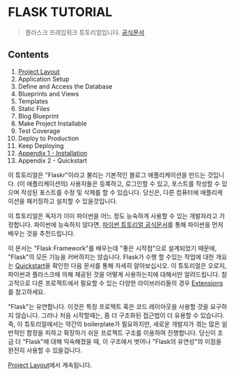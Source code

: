 FLASK TUTORIAL
=================

> 플라스크 프레임워크 튜토리얼입니다.
> [공식문서](https://flask.palletsprojects.com/en/1.1.x/tutorial/)


Contents
---------

1. [Project Layout](./docs/ch01.md)
2. Application Setup
3. Define and Access the Database
4. Blueprints and Views
5. Templates
6. Static Files
7. Blog Blueprint
8. Make Project Installable
9. Test Coverage
10. Deploy to Production
11. Keep Deploying
12. [Appendix 1 - Installation](./docs/ch12.md)
13. Appendix 2 - Quickstart


이 튜토리얼은 "Flaskr"이라고 불리는 기본적인 블로그 애플리케이션을 만드는 것입니다. (이 애플리케이션의) 사용자들은 등록하고, 로그인할 수 있고, 포스트를 작성할 수 있으며 작성된 포스트를 수정 및 삭제를 할 수 있습니다. 당신은, 다른 컴퓨터에 애플리케이션을 패키징하고 설치할 수 있을것입니다.

이 튜토리얼은 독자가 이미 파이썬을 어느 정도 능숙하게 사용할 수 있는 개발자라고 가정합니다. 파이썬에 능숙하지 않다면, [파이썬 튜토리얼 공식문서](https://docs.python.org/3/tutorial/)를 통해 파이썬을 먼저 배우는 것을 추천드립니다.

이 문서는 "Flask Framework"를 배우는데 "좋은 시작점"으로 설계되었기 때문에, "Flask"의 모든 기능을 커버하지는 않습니다. Flask가 수행 할 수있는 작업에 대한 개요는 [Quickstart](./docs/ch13.md)을 확인한 다음 문서를 통해 자세히 알아보십시오. 이 튜토리얼은 오로지, 파이썬과 플라스크에 의해 제공된 것을 어떻게 사용하는지에 대해서만 알려드립니다. 참고적으로 다른 프로젝트에서 필요할 수 있는 다양한 라이브러리들의 경우 [Extensions](https://flask.palletsprojects.com/en/1.1.x/extensions/#extensions)를 참고하세요.

"Flask"는 유연합니다. 이것은 특정 프로젝트 혹은 코드 레이아웃을 사용할 것을 요구하지 않습니다. 그러나 처음 시작할때는, 좀 더 구조화된 접근법이 더 유용할 수 있습니다. 즉, 이 튜토리얼에서는 약간의 boilerplate가 필요하지만, 새로운 개발자가 겪는 많은 일반적인 함정을 피하고 확장하기 쉬운 프로젝트 구조를 이용하여 진행합니다. 당신이 조금 더 "Flask"에 대해 익숙해졌을 때, 이 구조에서 벗어나 "Flask의 유연성"의 이점을 완전히 사용할 수 있을겁니다.

[Project Layout](./docs/ch01.md)에서 계속됩니다.